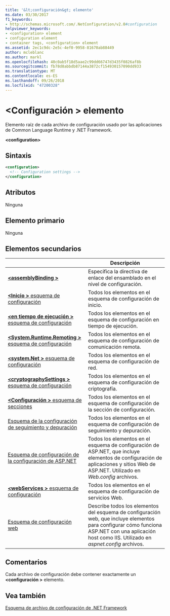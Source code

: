 ```yaml
---
title: '&lt;configuración&gt; elemento'
ms.date: 03/30/2017
f1_keywords:
- http://schemas.microsoft.com/.NetConfiguration/v2.0#configuration
helpviewer_keywords:
- <configuration> element
- configuration element
- container tags, <configuration> element
ms.assetid: 2ec1c9dc-2e5c-4ef0-9958-81670ab88449
author: mcleblanc
ms.author: markl
ms.openlocfilehash: 40c0ab5f18d5aae2c99dd66747d3435f0826af8b
ms.sourcegitcommit: fb78d8abbdb87144a3872cf154930157090dd933
ms.translationtype: MT
ms.contentlocale: es-ES
ms.lasthandoff: 09/26/2018
ms.locfileid: "47200328"
---
```

# <a name="configuration-element"></a>\<Configuración > elemento

Elemento raíz de cada archivo de configuración usado por las aplicaciones de Common Language Runtime y .NET Framework.

**\<configuration>**

## <a name="syntax"></a>Sintaxis

```xml
<configuration>
  <!-- Configuration settings -->
</configuration>
```

## <a name="attributes"></a>Atributos

Ninguna

## <a name="parent-element"></a>Elemento primario

Ninguna

## <a name="child-elements"></a>Elementos secundarios

|     | Descripción |
| --- | ----------- |
| [**\<assemblyBinding >**](~/docs/framework/configure-apps/file-schema/assemblybinding-element-for-configuration.md) | Especifica la directiva de enlace del ensamblado en el nivel de configuración.|
| [**\<Inicio >** esquema de configuración](~/docs/framework/configure-apps/file-schema/startup/index.md) | Todos los elementos en el esquema de configuración de inicio. |
| [**\<en tiempo de ejecución >** esquema de configuración](~/docs/framework/configure-apps/file-schema/runtime/index.md) | Todos los elementos en el esquema de configuración en tiempo de ejecución. |
| [**\<System.Runtime.Remoting >** esquema de configuración](https://msdn.microsoft.com/dc2d1e62-9af7-4ca1-99fd-98b93bb4db9e) | Todos los elementos en el esquema de configuración de comunicación remota. |
| [**\<system.Net >** esquema de configuración](~/docs/framework/configure-apps/file-schema/network/index.md) | Todos los elementos en el esquema de configuración de red. |
| [**\<cryptographySettings >** esquema de configuración](~/docs/framework/configure-apps/file-schema/cryptography/index.md) | Todos los elementos en el esquema de configuración de criptografía. |
| [**\<Configuración >** esquema de secciones](~/docs/framework/configure-apps/file-schema/configuration-sections-schema.md) | Todos los elementos en el esquema de configuración de la sección de configuración. |
| [Esquema de la configuración de seguimiento y depuración](~/docs/framework/configure-apps/file-schema/trace-debug/index.md) | Todos los elementos en el esquema de configuración de seguimiento y depuración. |
| [Esquema de configuración de la configuración de ASP.NET](https://msdn.microsoft.com/library/b5ysx397(v=vs.100).aspx) | Todos los elementos en el esquema de configuración de ASP.NET, que incluye elementos de configuración de aplicaciones y sitios Web de ASP.NET. Utilizado en *Web.config* archivos. |
| [**\<webServices >** esquema de configuración](https://msdn.microsoft.com/f84d6d55-1add-4eb7-ae46-33df5833ea2e) | Todos los elementos en el esquema de configuración de servicios Web. |
| [Esquema de configuración web](~/docs/framework/configure-apps/file-schema/web/index.md) | Describe todos los elementos del esquema de configuración web, que incluye elementos para configurar cómo funciona ASP.NET con una aplicación host como IIS. Utilizado en *aspnet.config* archivos. |

## <a name="remarks"></a>Comentarios

Cada archivo de configuración debe contener exactamente un  **\<configuración >** elemento.

## <a name="see-also"></a>Vea también

[Esquema de archivo de configuración de .NET Framework](~/docs/framework/configure-apps/file-schema/index.md)
